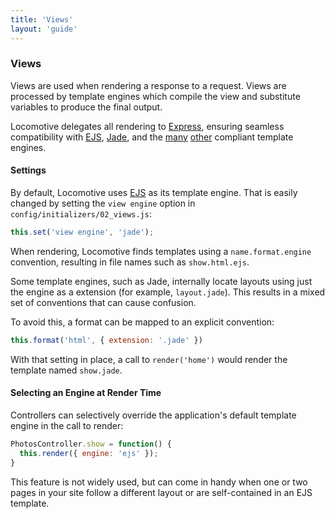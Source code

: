 ```yaml
---
title: 'Views'
layout: 'guide'
---
```


### Views

Views are used when rendering a response to a request.  Views are processed by
template engines which compile the view and substitute variables to produce the
final output.

Locomotive delegates all rendering to [Express](http://expressjs.com/), ensuring
seamless compatibility with [EJS](https://github.com/visionmedia/ejs),
[Jade](http://jade-lang.com/), and the [many](https://github.com/visionmedia/express/wiki)
[other](https://github.com/visionmedia/consolidate.js) compliant template engines.

#### Settings

By default, Locomotive uses [EJS](https://github.com/visionmedia/ejs) as its
template engine.  That is easily changed by setting the `view engine` option in
`config/initializers/02_views.js`:

```javascript
this.set('view engine', 'jade');
```

When rendering, Locomotive finds templates using a `name.format.engine`
convention, resulting in file names such as `show.html.ejs`.

Some template engines, such as Jade, internally locate layouts using just the
engine as a extension (for example, `layout.jade`).  This results in a mixed
set of conventions that can cause confusion.

To avoid this, a format can be mapped to an explicit convention:

```javascript
this.format('html', { extension: '.jade' })
```

With that setting in place, a call to `render('home')` would render the template
named `show.jade`.

#### Selecting an Engine at Render Time

Controllers can selectively override the application's default template engine
in the call to render:

```javascript
PhotosController.show = function() {
  this.render({ engine: 'ejs' });
}
```

This feature is not widely used, but can come in handy when one or two pages
in your site follow a different layout or are self-contained in an EJS template.
